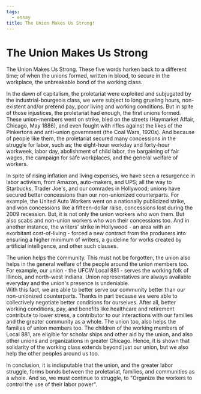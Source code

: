 ```yaml
---
tags:
  - essay
title: The Union Makes Us Strong!
---
```

# The Union Makes Us Strong

The Union Makes Us Strong.
These five words harken back to a different time; of when the unions formed, written in blood, to secure in the workplace, the unbreakable bond of the working class.

In the dawn of capitalism, the proletariat were exploited and subjugated by the industrial-bourgeois class, we were subject to long grueling hours, non-existent and/or pretend pay, poor living and working conditions.
But in spite of those injustices, the proletariat had enough, the first unions formed.
These union-members went on strike, bled on the streets (Haymarket Affair, Chicago, May 1886), and even fought with rifles against the likes of the Pinkertons and anti-union government (the Coal Wars, 1920s).
And because of people like them, the proletariat secured many concessions  in the struggle for labor, such as; the eight-hour workday and forty-hour workweek, labor day,  abolishment of child labor, the bargaining of fair wages, the campaign for safe workplaces, and the general welfare of workers.

In spite of rising inflation and living expenses, we have seen a resurgence in labor activism, from Amazon, auto-makers, and UPS; all the way to Starbucks, Trader Joe's, and our comrades in Hollywood; unions have secured better concessions than our non-unionized counterparts.
For example, the United Auto Workers went on a nationally publicized strike, and won concessions like a fifteen-dollar raise, concessions lost during the 2009 recession. But, it is not only the union workers who won them.
But also scabs and non-union workers who won their concessions too. 
And in another instance, the writers' strike in Hollywood - an area with an exorbitant cost-of-living - forced a new contract from the producers into ensuring a higher minimum of writers, a guideline for works created by artificial intelligence, and other such clauses. 

The union helps the community. This must not be forgotten, the union also helps in the general welfare of the people around the union members too. 
For example, our union - the UFCW Local 881 - serves the working folk of Illinois, and north-west Indiana. 
Union representatives are always available everyday and the union's presence is undeniable.  
With this fact, we are able to better serve our community better than our non-unionized counterparts. 
Thanks in part because we were able to collectively negotiate better conditions for ourselves.
After all, better working conditions, pay, and benefits like healthcare and retirement contribute to lower stress, a contributor to our interactions with our families and the greater community as a whole.
The union too, also helps the families of union members too. The children of the working members of Local 881, are eligible for scholar ships and other aid by the union, and also other unions and organizations in greater Chicago.
Hence, it is shown that solidarity of the working class extends beyond just our union, but we also help the other peoples around us too.

In conclusion, it is indisputable that the union, and the greater labor struggle, forms bonds between the proletariat, families, and communities as a whole. And so, we must continue to struggle, to "Organize the workers to control the use of their labor power".